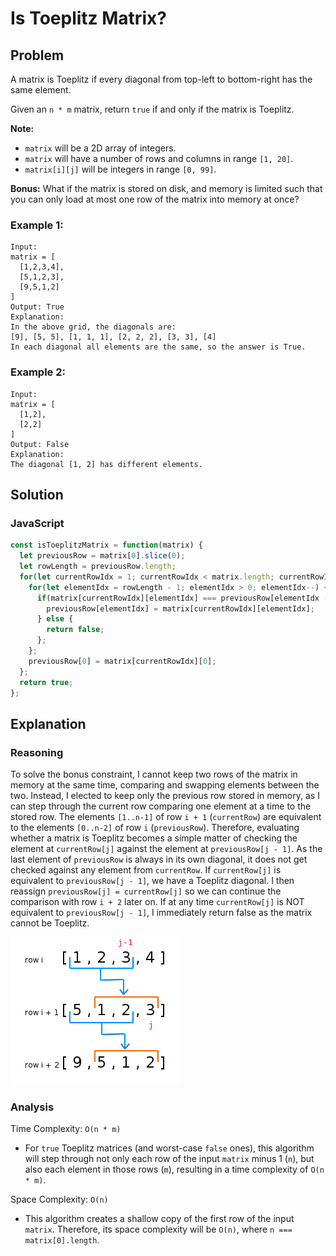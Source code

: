 # Is Toeplitz Matrix?
## Problem
A matrix is Toeplitz if every diagonal from top-left to bottom-right has the same element.

Given an `n * m` matrix, return `true` if and only if the matrix is Toeplitz.

**Note:**
* `matrix` will be a 2D array of integers.
* `matrix` will have a number of rows and columns in range `[1, 20]`.
* `matrix[i][j]` will be integers in range `[0, 99]`.

**Bonus:** What if the matrix is stored on disk, and memory is limited such that you can only load at most one row of the matrix into memory at once?


### Example 1:
```
Input:
matrix = [
  [1,2,3,4],
  [5,1,2,3],
  [9,5,1,2]
]
Output: True
Explanation:
In the above grid, the diagonals are:
[9], [5, 5], [1, 1, 1], [2, 2, 2], [3, 3], [4]
In each diagonal all elements are the same, so the answer is True.
```

### Example 2:
```
Input:
matrix = [
  [1,2],
  [2,2]
]
Output: False
Explanation:
The diagonal [1, 2] has different elements.
```

## Solution
### JavaScript
```javascript
const isToeplitzMatrix = function(matrix) {
  let previousRow = matrix[0].slice(0);
  let rowLength = previousRow.length;
  for(let currentRowIdx = 1; currentRowIdx < matrix.length; currentRowIdx++) {
    for(let elementIdx = rowLength - 1; elementIdx > 0; elementIdx--) {
      if(matrix[currentRowIdx][elementIdx] === previousRow[elementIdx - 1]) {
        previousRow[elementIdx] = matrix[currentRowIdx][elementIdx];
      } else {
        return false;
      };
    };
    previousRow[0] = matrix[currentRowIdx][0];
  };
  return true;
};
```

## Explanation
### Reasoning
To solve the bonus constraint, I cannot keep two rows of the matrix in memory at the same time, comparing and swapping elements between the two. Instead, I elected to keep only the previous row stored in memory, as I can step through the current row comparing one element at a time to the stored row. The elements `[1..n-1]` of row `i + 1` (`currentRow`) are equivalent to the elements `[0..n-2]` of row `i` (`previousRow`). Therefore, evaluating whether a matrix is Toeplitz becomes a simple matter of checking the element at `currentRow[j]` against the element at `previousRow[j - 1]`. As the last element of `previousRow` is always in its own diagonal, it does not get checked against any element from `currentRow`. If `currentRow[j]` is equivalent to `previousRow[j - 1]`, we have a Toeplitz diagonal. I then reassign `previousRow[j] = currentRow[j]` so we can continue the comparison with row `i + 2` later on. If at any time `currentRow[j]` is NOT equivalent to `previousRow[j - 1]`, I immediately return false as the matrix cannot be Toeplitz.

![diagram showing the the elements `[1..n-1]` of row `i + 1` are equivalent to the elements `[0..n-2]` of row `i`](./toeplitz_diagram.png)

### Analysis
Time Complexity: `O(n * m)`
* For `true` Toeplitz matrices (and worst-case `false` ones), this algorithm will step through not only each row of the input `matrix` minus 1 (`n`), but also each element in those rows (`m`), resulting in a time complexity of `O(n * m)`.

Space Complexity: `O(n)`
* This algorithm creates a shallow copy of the first row of the input `matrix`. Therefore, its space complexity will be `O(n)`, where `n === matrix[0].length`.
